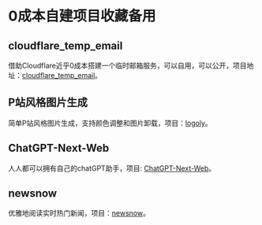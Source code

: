 # 0成本自建项目收藏备用

## cloudflare_temp_email

借助Cloudflare近乎0成本搭建一个临时邮箱服务，可以自用，可以公开，项目地址：[cloudflare_temp_email](https://github.com/dreamhunter2333/cloudflare_temp_email)。

## P站风格图片生成

简单P站风格图片生成，支持颜色调整和图片卸载，项目：[logoly](https://github.com/bestony/logoly)。

## ChatGPT-Next-Web

人人都可以拥有自己的chatGPT助手，项目: [ChatGPT-Next-Web](https://github.com/ChatGPTNextWeb/ChatGPT-Next-Web)。

## newsnow

优雅地阅读实时热门新闻，项目：[newsnow](https://github.com/ourongxing/newsnow)。

